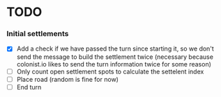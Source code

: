 # TODO
### Initial settlements
 - [x] Add a check if we have passed the turn since starting it, so we don't send the message to build the settlement twice (necessary because colonist.io likes to send the turn information twice for some reason)  
 - [ ] Only count open settlement spots to calculate the settelent index
 - [ ] Place road (random is fine for now)  
 - [ ] End turn  
